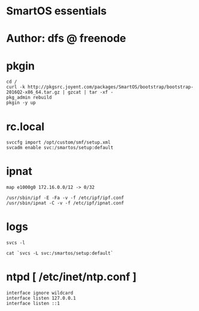 # SmartOS essentials

# Author: dfs @ freenode

# pkgin

```
cd /
curl -k http://pkgsrc.joyent.com/packages/SmartOS/bootstrap/bootstrap-2016Q2-x86_64.tar.gz | gzcat | tar -xf -
pkg_admin rebuild
pkgin -y up
```

# rc.local

```
svccfg import /opt/custom/smf/setup.xml
svcadm enable svc:/smartos/setup:default
```

# ipnat

```
map e1000g0 172.16.0.0/12 -> 0/32

/usr/sbin/ipf -E -Fa -v -f /etc/ipf/ipf.conf
/usr/sbin/ipnat -C -v -f /etc/ipf/ipnat.conf
```

# logs

```
svcs -l

cat `svcs -L svc:/smartos/setup:default`
```

# ntpd [ /etc/inet/ntp.conf ]

```
interface ignore wildcard
interface listen 127.0.0.1
interface listen ::1
```
